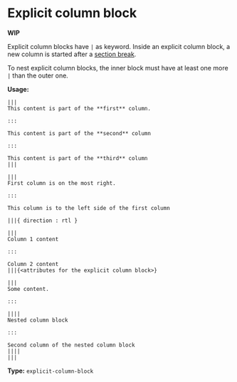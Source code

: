 # Explicit column block

**WIP**

Explicit column blocks have `|` as keyword.
Inside an explicit column block, a new column is started after a [section break](/markup/blocks/separators/section-break.md).

To nest explicit column blocks, the inner block must have at least one more `|` than the outer one.

**Usage:**

```
|||
This content is part of the **first** column.

:::

This content is part of the **second** column

:::

This content is part of the **third** column
|||

|||
First column is on the most right.

:::

This column is to the left side of the first column

|||{ direction : rtl }

|||
Column 1 content

:::

Column 2 content
|||{<attributes for the explicit column block>}

|||
Some content.

:::

||||
Nested column block

:::

Second column of the nested column block
||||
|||
```

**Type:** `explicit-column-block`
